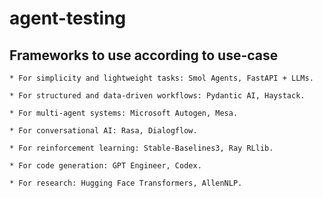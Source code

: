 # agent-testing

## Frameworks to use according to use-case
    * For simplicity and lightweight tasks: Smol Agents, FastAPI + LLMs.

    * For structured and data-driven workflows: Pydantic AI, Haystack.

    * For multi-agent systems: Microsoft Autogen, Mesa.

    * For conversational AI: Rasa, Dialogflow.

    * For reinforcement learning: Stable-Baselines3, Ray RLlib.

    * For code generation: GPT Engineer, Codex.

    * For research: Hugging Face Transformers, AllenNLP.